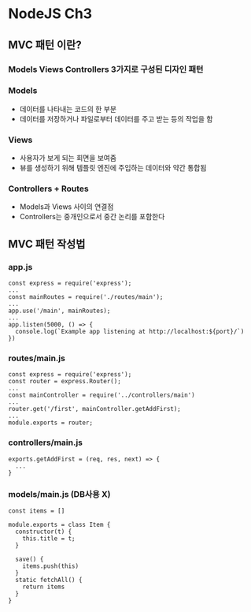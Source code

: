 # NodeJS Ch3

## MVC 패턴 이란?

### Models Views Controllers 3가지로 구성된 디자인 패턴

### Models

- 데이터를 나타내는 코드의 한 부분
- 데이터를 저장하거나 파일로부터 데이터를 주고 받는 등의 작업을 함

### Views

- 사용자가 보게 되는 회면을 보여줌
- 뷰를 생성하기 위해 템플릿 엔진에 주입하는 데이터와 약간 통합됨

### Controllers + Routes

- Models과 Views 사이의 연결점
- Controllers는 중개인으로서 중간 논리를 포함한다

## MVC 패턴 작성법

### app.js

```
const express = require('express');
...
const mainRoutes = require('./routes/main');
...
app.use('/main', mainRoutes);
...
app.listen(5000, () => {
  console.log(`Example app listening at http://localhost:${port}/`)
})
```

### routes/main.js

```
const express = require('express');
const router = express.Router();
...
const mainController = require('../controllers/main')
...
router.get('/first', mainController.getAddFirst);
...
module.exports = router;
```

### controllers/main.js

```
exports.getAddFirst = (req, res, next) => {
  ...
}
```

### models/main.js (DB사용 X)
```
const items = []

module.exports = class Item {
  constructor(t) {
    this.title = t;
  }

  save() {
    items.push(this)    
  }
  static fetchAll() {
    return items
  }
}
```
